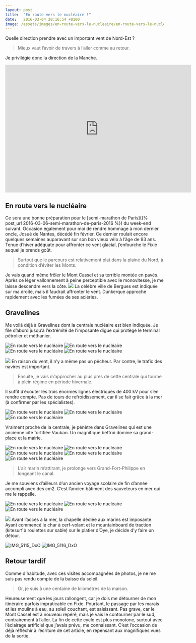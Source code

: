 ```yaml
---
layout: post
title:  "En route vers le nucléaire !"
date:   2016-03-04 20:16:54 +0100
image: /assets/images/en-route-vers-le-nucleaire/en-route-vers-le-nucleaire_3574.jpg
---
```

Quelle direction prendre avec un important vent de Nord-Est ?
> Mieux vaut l’avoir de travers à l’aller comme au retour.

Je privilégie donc la direction de la Manche.

<center><iframe src="https://www.strava.com/activities/504877775/embed/734ae923519f19fe71ec6aa9fc975fabe6382e4b" width="590" height="405" frameborder="0" scrolling="no"></iframe></center>

## En route vers le nucléaire
Ce sera une bonne préparation pour le [semi-marathon de Paris]({% post_url 2016-03-06-semi-marathon-de-paris-2016 %}) du week-end suivant.
Occasion également pour moi de rendre hommage à mon dernier oncle, Josué de Nantes, décédé fin février.
Ce dernier roulait encore quelques semaines auparavant sur son bon vieux vélo à l’âge de 93 ans.
Tenue d’hiver adéquate pour affronter ce vent glacial, j’enfourche le Fixie auquel je prends goût.
> Surtout que le parcours est relativement plat dans la plaine du Nord, à condition d’éviter les Monts.

Je vais quand même frôler le Mont Cassel et sa terrible montée en pavés.
Après ce léger vallonnement à peine perceptible avec le monovitesse, je me laisse descendre vers la côte.
![](/assets/images/en-route-vers-le-nucleaire/en-route-vers-le-nucleaire_1627.jpg)
La célèbre ville de Bergues est indiquée sur ma droite, mais il faudrait affronter le vent.
Dunkerque approche rapidement avec les fumées de ses aciéries.

## Gravelines
Me voilà déjà à Gravelines dont la centrale nucléaire est bien indiquée.
Je file d’abord jusqu’à l’extrémité de l’imposante digue qui protège le terminal pétrolier et méthanier.
<div class="gallery-box">
  <div class="gallery">
<img src="/assets/images/en-route-vers-le-nucleaire/en-route-vers-le-nucleaire_1628.jpg" title="La centrale et les réservoirs" alt="En route vers le nucléaire" >
<img src="/assets/images/en-route-vers-le-nucleaire/en-route-vers-le-nucleaire_1629.jpg" title="" alt="En route vers le nucléaire" >
<img src="/assets/images/en-route-vers-le-nucleaire/en-route-vers-le-nucleaire_1631.jpg" title="Bientôt l'Angleterre ..." alt="En route vers le nucléaire" >
<img src="/assets/images/en-route-vers-le-nucleaire/en-route-vers-le-nucleaire_1632.jpg" title="Bâbord ou tribord ?" alt="En route vers le nucléaire" >
</div>
</div>

![](/assets/images/en-route-vers-le-nucleaire/en-route-vers-le-nucleaire_3574.jpg)
En raison du vent, il n’y a même pas un pêcheur.
Par contre, le trafic des navires est important.
> Ensuite, je vais m’approcher au plus près de cette centrale qui tourne à plein régime en période hivernale.

Il suffit d’écouter les trois énormes lignes électriques de 400 kV pour s’en rendre compte.
Pas de tours de refroidissement, car il se fait grâce à la mer (à confirmer par les spécialistes).

<div class="gallery-box">
  <div class="gallery">
<img src="/assets/images/en-route-vers-le-nucleaire/en-route-vers-le-nucleaire_1633.jpg" title="Quelques volts ..." alt="En route vers le nucléaire" >
<img src="/assets/images/en-route-vers-le-nucleaire/en-route-vers-le-nucleaire_1634.jpg" title="Le vélo va rugir de la cage !" alt="En route vers le nucléaire" >
<img src="/assets/images/en-route-vers-le-nucleaire/en-route-vers-le-nucleaire_1635.jpg" title="" alt="En route vers le nucléaire" >
</div>
</div>

Vraiment proche de la centrale, je pénètre dans Gravelines qui est une ancienne cité fortifiée Vauban.
Un magnifique beffroi domine sa grand-place et la mairie.

<div class="gallery-box">
  <div class="gallery">
<img src="/assets/images/en-route-vers-le-nucleaire/en-route-vers-le-nucleaire_1636.jpg" title="Moulin de Gravelines" alt="En route vers le nucléaire" >
<img src="/assets/images/en-route-vers-le-nucleaire/en-route-vers-le-nucleaire_1637.jpg" title="Les remparts Vauban protègent ..." alt="En route vers le nucléaire" >
<img src="/assets/images/en-route-vers-le-nucleaire/en-route-vers-le-nucleaire_1638.jpg" title="Le canal menant à la Manche" alt="En route vers le nucléaire" >
<img src="/assets/images/en-route-vers-le-nucleaire/en-route-vers-le-nucleaire_1639.jpg" title="Le beffroi" alt="En route vers le nucléaire" >
<img src="/assets/images/en-route-vers-le-nucleaire/en-route-vers-le-nucleaire_1640.jpg" title="La Mairie" alt="En route vers le nucléaire" >
</div>
</div>

> L’air marin m’attirant, je prolonge vers Grand-Fort-Philippe en longeant le canal.

Je me souviens d’ailleurs d’un ancien voyage scolaire de fin d’année accompli avec des cm2.
C’est l’ancien bâtiment des sauveteurs en mer qui me le rappelle.

<div class="gallery-box">
  <div class="gallery">
<img src="/assets/images/en-route-vers-le-nucleaire/en-route-vers-le-nucleaire_1641.jpg" title="Les sauveteurs en mer" alt="En route vers le nucléaire" >
<img src="/assets/images/en-route-vers-le-nucleaire/en-route-vers-le-nucleaire_1642.jpg" title="Petit-Fort-Philippe " alt="En route vers le nucléaire" >
<img src="/assets/images/en-route-vers-le-nucleaire/en-route-vers-le-nucleaire_1643.jpg" title="Les marins sont protégés ..." alt="En route vers le nucléaire" >
</div>
</div>

![](/assets/images/en-route-vers-le-nucleaire/en-route-vers-le-nucleaire_3575.jpg)
Avant l’accès à la mer, la chapelle dédiée aux marins est imposante.
Ayant commencé le char à cerf-volant et le mountainboard de traction (kitesurf à roulettes sur sable) sur le platier d’Oye, je décide d’y faire un détour.

<div class="gallery-box">
  <div class="gallery">
<img src="/assets/images/en-route-vers-le-nucleaire/en-route-vers-le-nucleaire_1647.jpg" title="Vers le platier d'Oye" alt="IMG_5115_DxO" >
<img src="/assets/images/en-route-vers-le-nucleaire/en-route-vers-le-nucleaire_1648.jpg" title="Mieux vaut ne pas rester ..." alt="IMG_5116_DxO" >
</div>
</div>

## Retour tardif
Comme d’habitude, avec ces visites accompagnées de photos, je ne me suis pas rendu compte de la baisse du soleil.

> Or, je suis à une centaine de kilomètres de la maison.

Heureusement que les jours rallongent, car je dois me détourner de mon itinéraire parfois impraticable en Fixie.
Pourtant, le passage par les marais et les moulins à eau, au soleil couchant, est saisissant.
Pas grave, car le Mont Cassel est à nouveau repéré, mais je vais le contourner par le sud, contrairement à l’aller.
La fin de cette cyclo est plus monotone, surtout avec l’éclairage artificiel que j’avais prévu, me connaissant.
C’est l’occasion de déjà réfléchir à l’écriture de cet article, en repensant aux magnifiques vues de la sortie.